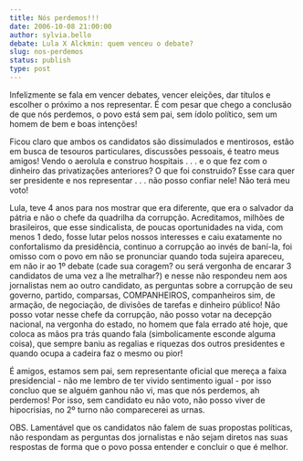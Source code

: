```yaml
---
title: Nós perdemos!!!
date: 2006-10-08 21:00:00
author: sylvia.bello
debate: Lula X Alckmin: quem venceu o debate?
slug: nos-perdemos
status: publish 
type: post
---
```


Infelizmente se fala em vencer debates, vencer eleições, dar títulos e escolher o próximo a nos representar. É com pesar que chego a conclusão de que nós perdemos, o povo está sem pai, sem ídolo político, sem um homem de bem e boas intenções!


Ficou claro que ambos os candidatos são dissimulados e mentirosos, estão em busca de tesouros particulares, discussões pessoais, é teatro meus amigos! Vendo o aerolula e construo hospitais . . . e o que fez com o dinheiro das privatizações anteriores? O que foi construido? Esse cara quer ser presidente e nos representar . . . não posso confiar nele! Não terá meu voto!


Lula, teve 4 anos para nos mostrar que era diferente, que era o salvador da pátria e não o chefe da quadrilha da corrupção. Acreditamos, milhões de brasileiros, que esse sindicalista, de poucas oportunidades na vida, com menos 1 dedo, fosse lutar pelos nossos interesses e caiu exatamente no confortalismo da presidência, continuo a corrupção ao invés de baní-la, foi omisso com o povo em não se pronunciar quando toda sujeira apareceu, em não ir ao 1º debate (cade sua coragem? ou será vergonha de encarar 3 candidatos de uma vez a lhe metralhar?) e nesse não respondeu nem aos jornalistas nem ao outro candidato, as perguntas sobre a corrupção de seu governo, partido, comparsas, COMPANHEIROS, companheiros sim, de armação, de negociação, de divisões de tarefas e dinheiro público! Não posso votar nesse chefe da corrupção, não posso votar na decepção nacional, na vergonha do estado, no homem que fala errado até hoje, que coloca as mãos pra trás quando fala (simbolicamente esconde alguma coisa), que sempre baniu as regalias e riquezas dos outros presidentes e quando ocupa a cadeira faz o mesmo ou pior!


É amigos, estamos sem pai, sem representante oficial que mereça a faixa presidencial - não me lembro de ter vivido sentimento igual - por isso concluo que se alguém ganhou não vi, mas que nós perdemos, ah perdemos! Por isso, sem candidato eu não voto, não posso viver de hipocrisias, no 2º turno não comparecerei as urnas.


OBS. Lamentável que os candidatos não falem de suas propostas políticas, não respondam as perguntas dos jornalistas e não sejam diretos nas suas respostas de forma que o povo possa entender e concluir o que é melhor.


 


